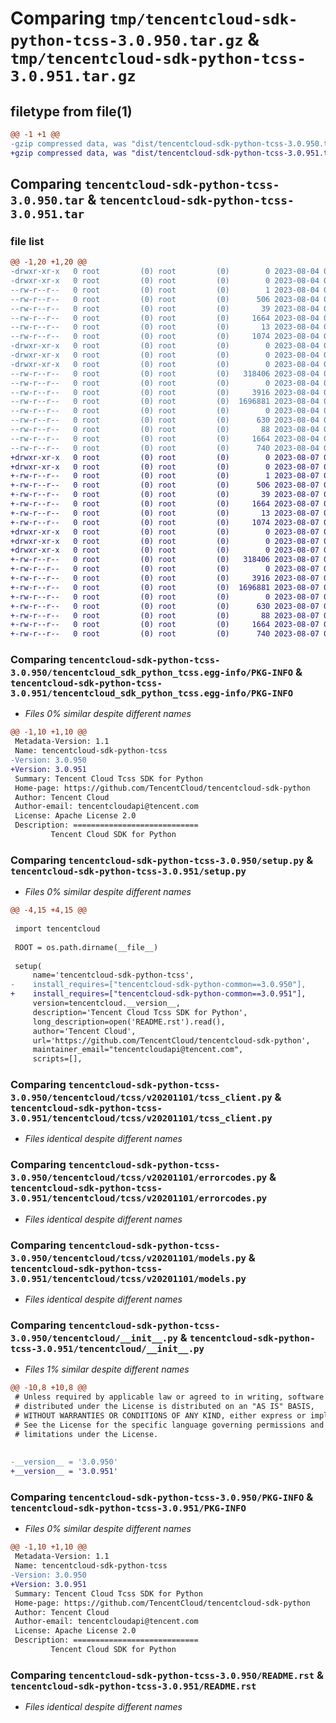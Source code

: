# Comparing `tmp/tencentcloud-sdk-python-tcss-3.0.950.tar.gz` & `tmp/tencentcloud-sdk-python-tcss-3.0.951.tar.gz`

## filetype from file(1)

```diff
@@ -1 +1 @@
-gzip compressed data, was "dist/tencentcloud-sdk-python-tcss-3.0.950.tar", last modified: Fri Aug  4 00:35:29 2023, max compression
+gzip compressed data, was "dist/tencentcloud-sdk-python-tcss-3.0.951.tar", last modified: Mon Aug  7 00:35:08 2023, max compression
```

## Comparing `tencentcloud-sdk-python-tcss-3.0.950.tar` & `tencentcloud-sdk-python-tcss-3.0.951.tar`

### file list

```diff
@@ -1,20 +1,20 @@
-drwxr-xr-x   0 root         (0) root         (0)        0 2023-08-04 00:35:29.000000 tencentcloud-sdk-python-tcss-3.0.950/
-drwxr-xr-x   0 root         (0) root         (0)        0 2023-08-04 00:35:29.000000 tencentcloud-sdk-python-tcss-3.0.950/tencentcloud_sdk_python_tcss.egg-info/
--rw-r--r--   0 root         (0) root         (0)        1 2023-08-04 00:35:29.000000 tencentcloud-sdk-python-tcss-3.0.950/tencentcloud_sdk_python_tcss.egg-info/dependency_links.txt
--rw-r--r--   0 root         (0) root         (0)      506 2023-08-04 00:35:29.000000 tencentcloud-sdk-python-tcss-3.0.950/tencentcloud_sdk_python_tcss.egg-info/SOURCES.txt
--rw-r--r--   0 root         (0) root         (0)       39 2023-08-04 00:35:29.000000 tencentcloud-sdk-python-tcss-3.0.950/tencentcloud_sdk_python_tcss.egg-info/requires.txt
--rw-r--r--   0 root         (0) root         (0)     1664 2023-08-04 00:35:29.000000 tencentcloud-sdk-python-tcss-3.0.950/tencentcloud_sdk_python_tcss.egg-info/PKG-INFO
--rw-r--r--   0 root         (0) root         (0)       13 2023-08-04 00:35:29.000000 tencentcloud-sdk-python-tcss-3.0.950/tencentcloud_sdk_python_tcss.egg-info/top_level.txt
--rw-r--r--   0 root         (0) root         (0)     1074 2023-08-04 00:35:29.000000 tencentcloud-sdk-python-tcss-3.0.950/setup.py
-drwxr-xr-x   0 root         (0) root         (0)        0 2023-08-04 00:35:29.000000 tencentcloud-sdk-python-tcss-3.0.950/tencentcloud/
-drwxr-xr-x   0 root         (0) root         (0)        0 2023-08-04 00:35:29.000000 tencentcloud-sdk-python-tcss-3.0.950/tencentcloud/tcss/
-drwxr-xr-x   0 root         (0) root         (0)        0 2023-08-04 00:35:29.000000 tencentcloud-sdk-python-tcss-3.0.950/tencentcloud/tcss/v20201101/
--rw-r--r--   0 root         (0) root         (0)   318406 2023-08-04 00:35:29.000000 tencentcloud-sdk-python-tcss-3.0.950/tencentcloud/tcss/v20201101/tcss_client.py
--rw-r--r--   0 root         (0) root         (0)        0 2023-08-04 00:35:29.000000 tencentcloud-sdk-python-tcss-3.0.950/tencentcloud/tcss/v20201101/__init__.py
--rw-r--r--   0 root         (0) root         (0)     3916 2023-08-04 00:35:29.000000 tencentcloud-sdk-python-tcss-3.0.950/tencentcloud/tcss/v20201101/errorcodes.py
--rw-r--r--   0 root         (0) root         (0)  1696881 2023-08-04 00:35:29.000000 tencentcloud-sdk-python-tcss-3.0.950/tencentcloud/tcss/v20201101/models.py
--rw-r--r--   0 root         (0) root         (0)        0 2023-08-04 00:35:29.000000 tencentcloud-sdk-python-tcss-3.0.950/tencentcloud/tcss/__init__.py
--rw-r--r--   0 root         (0) root         (0)      630 2023-08-04 00:35:29.000000 tencentcloud-sdk-python-tcss-3.0.950/tencentcloud/__init__.py
--rw-r--r--   0 root         (0) root         (0)       88 2023-08-04 00:35:29.000000 tencentcloud-sdk-python-tcss-3.0.950/setup.cfg
--rw-r--r--   0 root         (0) root         (0)     1664 2023-08-04 00:35:29.000000 tencentcloud-sdk-python-tcss-3.0.950/PKG-INFO
--rw-r--r--   0 root         (0) root         (0)      740 2023-08-04 00:35:29.000000 tencentcloud-sdk-python-tcss-3.0.950/README.rst
+drwxr-xr-x   0 root         (0) root         (0)        0 2023-08-07 00:35:08.000000 tencentcloud-sdk-python-tcss-3.0.951/
+drwxr-xr-x   0 root         (0) root         (0)        0 2023-08-07 00:35:08.000000 tencentcloud-sdk-python-tcss-3.0.951/tencentcloud_sdk_python_tcss.egg-info/
+-rw-r--r--   0 root         (0) root         (0)        1 2023-08-07 00:35:08.000000 tencentcloud-sdk-python-tcss-3.0.951/tencentcloud_sdk_python_tcss.egg-info/dependency_links.txt
+-rw-r--r--   0 root         (0) root         (0)      506 2023-08-07 00:35:08.000000 tencentcloud-sdk-python-tcss-3.0.951/tencentcloud_sdk_python_tcss.egg-info/SOURCES.txt
+-rw-r--r--   0 root         (0) root         (0)       39 2023-08-07 00:35:08.000000 tencentcloud-sdk-python-tcss-3.0.951/tencentcloud_sdk_python_tcss.egg-info/requires.txt
+-rw-r--r--   0 root         (0) root         (0)     1664 2023-08-07 00:35:08.000000 tencentcloud-sdk-python-tcss-3.0.951/tencentcloud_sdk_python_tcss.egg-info/PKG-INFO
+-rw-r--r--   0 root         (0) root         (0)       13 2023-08-07 00:35:08.000000 tencentcloud-sdk-python-tcss-3.0.951/tencentcloud_sdk_python_tcss.egg-info/top_level.txt
+-rw-r--r--   0 root         (0) root         (0)     1074 2023-08-07 00:35:08.000000 tencentcloud-sdk-python-tcss-3.0.951/setup.py
+drwxr-xr-x   0 root         (0) root         (0)        0 2023-08-07 00:35:08.000000 tencentcloud-sdk-python-tcss-3.0.951/tencentcloud/
+drwxr-xr-x   0 root         (0) root         (0)        0 2023-08-07 00:35:08.000000 tencentcloud-sdk-python-tcss-3.0.951/tencentcloud/tcss/
+drwxr-xr-x   0 root         (0) root         (0)        0 2023-08-07 00:35:08.000000 tencentcloud-sdk-python-tcss-3.0.951/tencentcloud/tcss/v20201101/
+-rw-r--r--   0 root         (0) root         (0)   318406 2023-08-07 00:35:08.000000 tencentcloud-sdk-python-tcss-3.0.951/tencentcloud/tcss/v20201101/tcss_client.py
+-rw-r--r--   0 root         (0) root         (0)        0 2023-08-07 00:35:08.000000 tencentcloud-sdk-python-tcss-3.0.951/tencentcloud/tcss/v20201101/__init__.py
+-rw-r--r--   0 root         (0) root         (0)     3916 2023-08-07 00:35:08.000000 tencentcloud-sdk-python-tcss-3.0.951/tencentcloud/tcss/v20201101/errorcodes.py
+-rw-r--r--   0 root         (0) root         (0)  1696881 2023-08-07 00:35:08.000000 tencentcloud-sdk-python-tcss-3.0.951/tencentcloud/tcss/v20201101/models.py
+-rw-r--r--   0 root         (0) root         (0)        0 2023-08-07 00:35:08.000000 tencentcloud-sdk-python-tcss-3.0.951/tencentcloud/tcss/__init__.py
+-rw-r--r--   0 root         (0) root         (0)      630 2023-08-07 00:35:08.000000 tencentcloud-sdk-python-tcss-3.0.951/tencentcloud/__init__.py
+-rw-r--r--   0 root         (0) root         (0)       88 2023-08-07 00:35:08.000000 tencentcloud-sdk-python-tcss-3.0.951/setup.cfg
+-rw-r--r--   0 root         (0) root         (0)     1664 2023-08-07 00:35:08.000000 tencentcloud-sdk-python-tcss-3.0.951/PKG-INFO
+-rw-r--r--   0 root         (0) root         (0)      740 2023-08-07 00:35:08.000000 tencentcloud-sdk-python-tcss-3.0.951/README.rst
```

### Comparing `tencentcloud-sdk-python-tcss-3.0.950/tencentcloud_sdk_python_tcss.egg-info/PKG-INFO` & `tencentcloud-sdk-python-tcss-3.0.951/tencentcloud_sdk_python_tcss.egg-info/PKG-INFO`

 * *Files 0% similar despite different names*

```diff
@@ -1,10 +1,10 @@
 Metadata-Version: 1.1
 Name: tencentcloud-sdk-python-tcss
-Version: 3.0.950
+Version: 3.0.951
 Summary: Tencent Cloud Tcss SDK for Python
 Home-page: https://github.com/TencentCloud/tencentcloud-sdk-python
 Author: Tencent Cloud
 Author-email: tencentcloudapi@tencent.com
 License: Apache License 2.0
 Description: ============================
         Tencent Cloud SDK for Python
```

### Comparing `tencentcloud-sdk-python-tcss-3.0.950/setup.py` & `tencentcloud-sdk-python-tcss-3.0.951/setup.py`

 * *Files 0% similar despite different names*

```diff
@@ -4,15 +4,15 @@
 
 import tencentcloud
 
 ROOT = os.path.dirname(__file__)
 
 setup(
     name='tencentcloud-sdk-python-tcss',
-    install_requires=["tencentcloud-sdk-python-common==3.0.950"],
+    install_requires=["tencentcloud-sdk-python-common==3.0.951"],
     version=tencentcloud.__version__,
     description='Tencent Cloud Tcss SDK for Python',
     long_description=open('README.rst').read(),
     author='Tencent Cloud',
     url='https://github.com/TencentCloud/tencentcloud-sdk-python',
     maintainer_email="tencentcloudapi@tencent.com",
     scripts=[],
```

### Comparing `tencentcloud-sdk-python-tcss-3.0.950/tencentcloud/tcss/v20201101/tcss_client.py` & `tencentcloud-sdk-python-tcss-3.0.951/tencentcloud/tcss/v20201101/tcss_client.py`

 * *Files identical despite different names*

### Comparing `tencentcloud-sdk-python-tcss-3.0.950/tencentcloud/tcss/v20201101/errorcodes.py` & `tencentcloud-sdk-python-tcss-3.0.951/tencentcloud/tcss/v20201101/errorcodes.py`

 * *Files identical despite different names*

### Comparing `tencentcloud-sdk-python-tcss-3.0.950/tencentcloud/tcss/v20201101/models.py` & `tencentcloud-sdk-python-tcss-3.0.951/tencentcloud/tcss/v20201101/models.py`

 * *Files identical despite different names*

### Comparing `tencentcloud-sdk-python-tcss-3.0.950/tencentcloud/__init__.py` & `tencentcloud-sdk-python-tcss-3.0.951/tencentcloud/__init__.py`

 * *Files 1% similar despite different names*

```diff
@@ -10,8 +10,8 @@
 # Unless required by applicable law or agreed to in writing, software
 # distributed under the License is distributed on an "AS IS" BASIS,
 # WITHOUT WARRANTIES OR CONDITIONS OF ANY KIND, either express or implied.
 # See the License for the specific language governing permissions and
 # limitations under the License.
 
 
-__version__ = '3.0.950'
+__version__ = '3.0.951'
```

### Comparing `tencentcloud-sdk-python-tcss-3.0.950/PKG-INFO` & `tencentcloud-sdk-python-tcss-3.0.951/PKG-INFO`

 * *Files 0% similar despite different names*

```diff
@@ -1,10 +1,10 @@
 Metadata-Version: 1.1
 Name: tencentcloud-sdk-python-tcss
-Version: 3.0.950
+Version: 3.0.951
 Summary: Tencent Cloud Tcss SDK for Python
 Home-page: https://github.com/TencentCloud/tencentcloud-sdk-python
 Author: Tencent Cloud
 Author-email: tencentcloudapi@tencent.com
 License: Apache License 2.0
 Description: ============================
         Tencent Cloud SDK for Python
```

### Comparing `tencentcloud-sdk-python-tcss-3.0.950/README.rst` & `tencentcloud-sdk-python-tcss-3.0.951/README.rst`

 * *Files identical despite different names*

